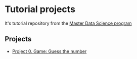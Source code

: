 # Tutorial projects
It's tutorial repository from the [Master Data Science program](https://new.skillfactory.ru/data-science-v-medicine-mipt)

## Projects

* [Project 0. Game: Guess the number](https://github.com/ekaterinatao/Tutorial_projects/tree/main/project_0)